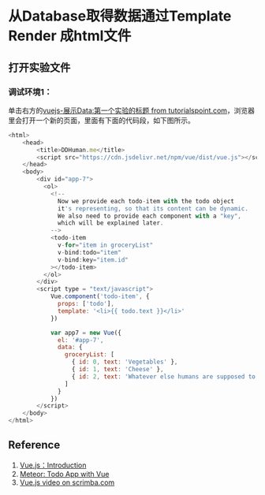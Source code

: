 # 从Database取得数据通过Template Render 成html文件

## 打开实验文件

### 调试环境1：
单击右方的[vuejs-展示Data:第一个实验的标题 from tutorialspoint.com](http://tpcg.io/L9HHqh74)，浏览器里会打开一个新的页面，里面有下面的代码段，如下图所示。

```javascript
<html>
    <head>
        <title>DDHuman.me</title>
        <script src="https://cdn.jsdelivr.net/npm/vue/dist/vue.js"></script>
    </head>
    <body>        
        <div id="app-7">
          <ol>
            <!--
              Now we provide each todo-item with the todo object
              it's representing, so that its content can be dynamic.
              We also need to provide each component with a "key",
              which will be explained later.
            -->
            <todo-item
              v-for="item in groceryList"
              v-bind:todo="item"
              v-bind:key="item.id"
            ></todo-item>
          </ol>
        </div>
        <script type = "text/javascript">
            Vue.component('todo-item', {
              props: ['todo'],
              template: '<li>{{ todo.text }}</li>'
            })

            var app7 = new Vue({
              el: '#app-7',
              data: {
                groceryList: [
                  { id: 0, text: 'Vegetables' },
                  { id: 1, text: 'Cheese' },
                  { id: 2, text: 'Whatever else humans are supposed to eat' }
                ]
              }
            })
        </script>
    </body>
</html>
```

## Reference

1. [Vue.js：Introduction](https://vuejs.org/v2/guide/)
2. [Meteor: Todo App with Vue](https://www.meteor.com/tutorials/vue/components)
3. [Vue.js video on scrimba.com](https://scrimba.com/scrim/cQ3QVcr?pl=pXKqta)

